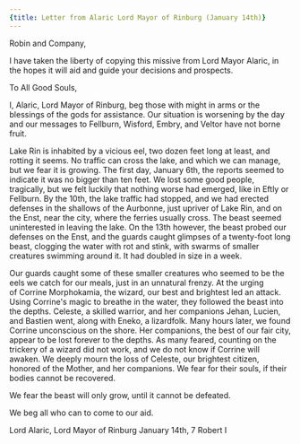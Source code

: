 ```yaml
---
{title: Letter from Alaric Lord Mayor of Rinburg (January 14th)}
---
```

Robin and Company,
 
I have taken the liberty of copying this missive from Lord Mayor Alaric, in the hopes it will aid and guide your decisions and prospects.

To All Good Souls,

I, Alaric, Lord Mayor of Rinburg, beg those with might in arms or the blessings of the gods for assistance. Our situation is worsening by the day and our messages to Fellburn, Wisford, Embry, and Veltor have not borne fruit.

Lake Rin is inhabited by a vicious eel, two dozen feet long at least, and rotting it seems. No traffic can cross the lake, and which we can manage, but we fear it is growing. The first day, January 6th, the reports seemed to indicate it was no bigger than ten feet. We lost some good people, tragically, but we felt luckily that nothing worse had emerged, like in Eftly or Fellburn. By the 10th, the lake traffic had stopped, and we had erected defenses in the shallows of the Aurbonne, just upriver of Lake Rin, and on the Enst, near the city, where the ferries usually cross. The beast seemed uninterested in leaving the lake. On the 13th however, the beast probed our defenses on the Enst, and the guards caught glimpses of a twenty-foot long beast, clogging the water with rot and stink, with swarms of smaller creatures swimming around it. It had doubled in size in a week.

Our guards caught some of these smaller creatures who seemed to be the eels we catch for our meals, just in an unnatural frenzy. At the urging of Corrine Morphokamia, the wizard, our best and brightest led an attack. Using Corrine's magic to breathe in the water, they followed the beast into the depths. Celeste, a skilled warrior, and her companions Jehan, Lucien, and Bastien went, along with Eneko, a lizardfolk. Many hours later, we found Corrine unconscious on the shore. Her companions, the best of our fair city, appear to be lost forever to the depths. As many feared, counting on the trickery of a wizard did not work, and we do not know if Corrine will awaken. We deeply mourn the loss of Celeste, our brightest citizen, honored of the Mother, and her companions. We fear for their souls, if their bodies cannot be recovered.

We fear the beast will only grow, until it cannot be defeated.

We beg all who can to come to our aid.

Lord Alaric, Lord Mayor of Rinburg
January 14th, 7 Robert I